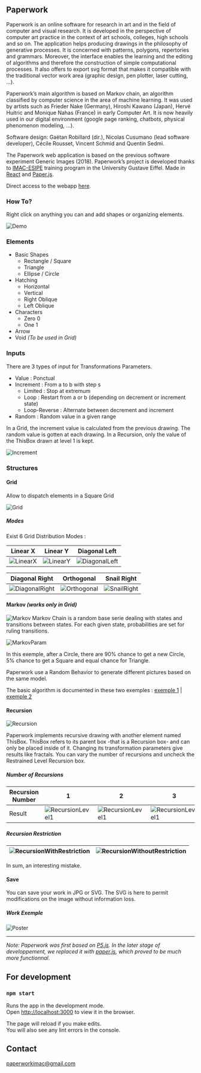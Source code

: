 ## Paperwork

Paperwork is an online software for research in art and in the field of computer and visual research. It is developed in the perspective of computer art practice in the context of art schools, colleges, high schools and so on. The application helps producing drawings in the philosophy of generative processes. It is concerned with patterns, polygons, repertories and grammars. Moreover, the interface enables the learning and the editing of algorithms and therefore the construction of simple computational processes. It also offers to export svg format that makes it compatible with the traditional vector work area (graphic design, pen plotter, laser cutting, ...).

Paperwork’s main algorithm is based on Markov chain, an algorithm classified by computer science in the area of machine learning. It was used by artists such as Frieder Nake (Germany), Hiroshi Kawano (Japan), Hervé Huitric and Monique Nahas (France) in early Computer Art. It is now heavily used in our digital environment (google page ranking, chatbots, physical phenomenon modeling, ...).

Software design: Gaëtan Robillard (dir.), Nicolas Cusumano (lead software developer), Cécile Rousset, Vincent Schmid and Quentin Sedmi.

The Paperwork web application is based on the previous software experiment Generic Images (2018). Paperwork’s project is developed thanks to [IMAC-ESIPE](https://www.ingenieur-imac.fr) training program in the University Gustave Eiffel. Made in [React](https://reactjs.org) and [Paper.js](http://paperjs.org).

Direct access to the webapp [here](https://robillardstudio.github.io/Paperwork/).

### How To?

Right click on anything you can and add shapes or organizing elements.

![Demo](/pictures/workspace.gif)

### Elements

* Basic Shapes
  * Rectangle / Square
  * Triangle
  * Ellipse / Circle
* Hatching
  * Horizontal
  * Vertical
  * Right Oblique
  * Left Oblique
* Characters
  * Zero 0
  * One 1
* Arrow
* Void *(To be used in Grid)*

### Inputs

There are 3 types of input for Transformations Parameters.
* Value : Ponctual
* Increment : From a to b with step s
  * Limited : Stop at extremum
  * Loop : Restart from a or b (depending on decrement or increment state)
  * Loop-Reverse : Alternate between decrement and increment
* Random : Random value in a given range

In a Grid, the increment value is calculated from the previous drawing. The random value is gotten at each drawing.
In a Recursion, only the value of the ThisBox drawn at level 1 is kept.

![Increment](/pictures/Increment.PNG)

### Structures

#### Grid

Allow to dispatch elements in a Square Grid

![Grid](/pictures/Grid.PNG)

##### Modes

Exist 6 Grid Distribution Modes :

Linear X |  Linear Y | Diagonal Left 
------------ | ------------- | -------------
![LinearX](/pictures/LinearX.png) | ![LinearY](/pictures/LinearY.png) | ![DiagonalLeft](/pictures/DiagonalLeft.png)


Diagonal Right | Orthogonal | Snail Right
------------- | ------------- | -------------
![DiagonalRight](/pictures/DiagonalRight.png) | ![Orthogonal](/pictures/Orthogonal.png) | ![SnailRight](/pictures/SnailRight.png)
  

#### Markov *(works only in Grid)*

![Markov](/pictures/Markov.PNG)
Markov Chain is a random base serie dealing with states and transitions between states. For each given state, probabilities are set for ruling transitions.

![MarkovParam](/pictures/MarkovParam.PNG)

In this exemple, after a Circle, there are 90% chance to get a new Circle, 5% chance to get a Square and equal chance for Triangle.

Paperwork use a Random Behavior to generate different pictures based on the same model.

The basic algorithm is documented in these two exemples : [exemple 1]() | [exemple 2]()

#### Recursion

![Recursion](/pictures/Recursion.PNG)

Paperwork implements recursive drawing with another element named ThisBox. ThisBox refers to its parent box -that is a Recursion box- and can only be placed inside of it. Changing its transformation parameters give results like fractals.
You can vary the number of recursions and uncheck the Restrained Level Recursion box.

##### Number of Recursions

Recursion Number | 1 | 2 | 3 | 4 | 5
--- | --- | --- | --- | --- | --- |
Result | ![RecursionLevel1](/pictures/RecursionLevel1.png) | ![RecursionLevel1](/pictures/RecursionLevel2.png) | ![RecursionLevel1](/pictures/RecursionLevel3.png) | ![RecursionLevel1](/pictures/RecursionLevel4.png) | ![RecursionLevel1](/pictures/RecursionLevel5.png)

##### Recursion Restriction
![RecursionWithRestriction](/pictures/RecursionWithRestriction.PNG) | ![RecursionWithoutRestriction](/pictures/RecursionWithoutRestriction.PNG)
--- | ---

In sum, an interesting mistake.

#### Save

You can save your work in JPG or SVG. The SVG is here to permit modifications on the image without information loss.

##### Work Exemple

![Poster](/pictures/Affiche.png)

___

*Note: Paperwork was first based on [P5.js](https://p5js.org). In the later stage of developpement, we replaced it with [paper.js](http://paperjs.org), which proved to be much more functionnal.*

## For development

### `npm start`

Runs the app in the development mode.<br>
Open [http://localhost:3000](http://localhost:3000) to view it in the browser.

The page will reload if you make edits.<br>
You will also see any lint errors in the console.

## Contact

paperworkimac@gmail.com
